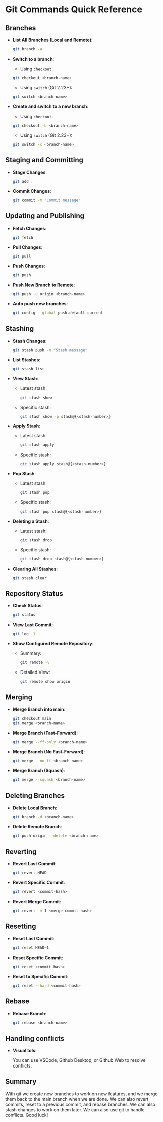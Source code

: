 # Git Commands Quick Reference

## Branches

- **List All Branches (Local and Remote)**:

  ```bash
  git branch -a
  ```

- **Switch to a branch**:

  - Using `checkout`:

  ```bash
  git checkout <branch-name>
  ```

  - Using `switch` (Git 2.23+):

  ```bash
  git switch <branch-name>
  ```

- **Create and switch to a new branch**:

  - Using `checkout`:

  ```bash
  git checkout -b <branch-name>
  ```

  - Using `switch` (Git 2.23+):

  ```bash
  git switch -c <branch-name>
  ```

## Staging and Committing

- **Stage Changes**:

  ```bash
  git add .
  ```

- **Commit Changes**:

  ```bash
  git commit -m "Commit message"
  ```

## Updating and Publishing

- **Fetch Changes**:

  ```bash
  git fetch
  ```

- **Pull Changes**:

  ```bash
  git pull
  ```

- **Push Changes**:

  ```bash
  git push
  ```

- **Push New Branch to Remote**:

  ```bash
  git push -u origin <branch-name>
  ```

- **Auto push new branches**:

  ```bash
  git config --global push.default current
  ```

## Stashing

- **Stash Changes**:

  ```bash
  git stash push -m "Stash message"
  ```

- **List Stashes**:

  ```bash
  git stash list
  ```

- **View Stash**:

  - Latest stash:

    ```bash
    git stash show
    ```

  - Specific stash:

    ```bash
    git stash show -p stash@{<stash-number>}
    ```

- **Apply Stash**:

  - Latest stash:

    ```bash
    git stash apply
    ```

  - Specific stash:

    ```bash
    git stash apply stash@{<stash-number>}
    ```

- **Pop Stash**:

  - Latest stash:

    ```bash
    git stash pop
    ```

  - Specific stash:

    ```bash
    git stash pop stash@{<stash-number>}
    ```

- **Deleting a Stash**:

  - Latest stash:

    ```bash
    git stash drop
    ```

  - Specific stash:

    ```bash
    git stash drop stash@{<stash-number>}
    ```

- **Clearing All Stashes**:

  ```bash
  git stash clear
  ```

## Repository Status

- **Check Status**:

  ```bash
  git status
  ```

- **View Last Commit**:

  ```bash
  git log -1
  ```

- **Show Configured Remote Repository**:

  - Summary:

    ```bash
    git remote -v
    ```

  - Detailed View:

    ```bash
    git remote show origin
    ```

## Merging

- **Merge Branch into main**:

  ```bash
  git checkout main
  git merge <branch-name>
  ```

- **Merge Branch (Fast-Forward)**:

  ```bash
  git merge --ff-only <branch-name>
  ```

- **Merge Branch (No Fast-Forward)**:

  ```bash
  git merge --no-ff <branch-name>
  ```

- **Merge Branch (Squash)**:

  ```bash
  git merge --squash <branch-name>
  ```

## Deleting Branches

- **Delete Local Branch**:

  ```bash
  git branch -d <branch-name>
  ```

- **Delete Remote Branch**:

  ```bash
  git push origin --delete <branch-name>
  ```

## Reverting

- **Revert Last Commit**:

  ```bash
  git revert HEAD
  ```

- **Revert Specific Commit**:

  ```bash
  git revert <commit-hash>
  ```

- **Revert Merge Commit**:

  ```bash
  git revert -m 1 <merge-commit-hash>
  ```

## Resetting

- **Reset Last Commit**:

  ```bash
  git reset HEAD~1
  ```

- **Reset Specific Commit**:

  ```bash
  git reset <commit-hash>
  ```

- **Reset to Specific Commit**:

  ```bash
  git reset --hard <commit-hash>
  ```

## Rebase

- **Rebase Branch**:

  ```bash
  git rebase <branch-name>
  ```

## Handling conflicts

- **Visual tols**:

  You can use VSCode, Github Desktop, or Github Web to resolve conflicts.

## Summary

With git we create new branches to work on new features, and we merge them back to the main branch when we are done. We can also revert commits, reset to a previous commit, and rebase branches. We can also stash changes to work on them later. We can also use git to handle conflicts. Good luck!
